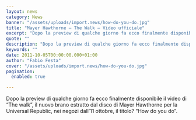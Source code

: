 ```yaml
---
layout: news
category: News
banner: "/assets/uploads/import.news/how-do-you-do.jpg"
title: "Mayer Hawthorne – The Walk – Video ufficiale"
excerpt: "Dopo la preview di qualche giorno fa ecco finalmente disponibile il video di “The walk”, il nuovo brano estratto dal disco di Mayer Hawthorne per la Universal Republic, nei negozi dall’11 ottobre, il titolo? “How do you do&#"
quote: ""
description: "Dopo la preview di qualche giorno fa ecco finalmente disponibile il video di “The walk”, il nuovo brano estratto dal disco di Mayer Hawthorne per la Universal Republic, nei negozi dall’11 ottobre, il titolo? “How do you do&#"
keywords: ""
date: 2011-10-05T00:00:00.000+01:00
author: "Fabio Festa"
cover: "/assets/uploads/import.news/how-do-you-do.jpg"
pagination:
  enabled: true

---
```


Dopo la preview di qualche giorno fa ecco finalmente disponibile il video di “The walk”, il nuovo brano estratto dal disco di Mayer Hawthorne per la Universal Republic, nei negozi dall’11 ottobre, il titolo? “How do you do”.
